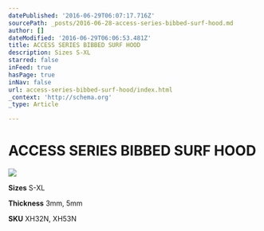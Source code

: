 ```yaml
---
datePublished: '2016-06-29T06:07:17.716Z'
sourcePath: _posts/2016-06-28-access-series-bibbed-surf-hood.md
author: []
dateModified: '2016-06-29T06:06:53.481Z'
title: ACCESS SERIES BIBBED SURF HOOD
description: Sizes S-XL
starred: false
inFeed: true
hasPage: true
inNav: false
url: access-series-bibbed-surf-hood/index.html
_context: 'http://schema.org'
_type: Article

---
```

# ACCESS SERIES BIBBED SURF HOOD
![](https://the-grid-user-content.s3-us-west-2.amazonaws.com/b6674150-56f6-472a-b57a-7d0791783d08.jpg)

**Sizes** S-XL

**Thickness** 3mm, 5mm

**SKU** XH32N, XH53N